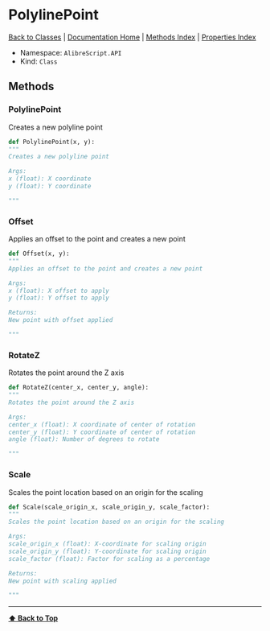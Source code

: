 # PolylinePoint

[ Back to Classes](Classes) | [Documentation Home](../README.md) | [Methods Index](Methods-Index) | [Properties Index](Properties-Index)

- Namespace: `AlibreScript.API`
- Kind: `Class`

## Methods


### PolylinePoint

Creates a new polyline point

```python
def PolylinePoint(x, y):
"""
Creates a new polyline point

Args:
x (float): X coordinate
y (float): Y coordinate

"""
```


### Offset

Applies an offset to the point and creates a new point

```python
def Offset(x, y):
"""
Applies an offset to the point and creates a new point

Args:
x (float): X offset to apply
y (float): Y offset to apply

Returns:
New point with offset applied

"""
```


### RotateZ

Rotates the point around the Z axis

```python
def RotateZ(center_x, center_y, angle):
"""
Rotates the point around the Z axis

Args:
center_x (float): X coordinate of center of rotation
center_y (float): Y coordinate of center of rotation
angle (float): Number of degrees to rotate

"""
```


### Scale

Scales the point location based on an origin for the scaling

```python
def Scale(scale_origin_x, scale_origin_y, scale_factor):
"""
Scales the point location based on an origin for the scaling

Args:
scale_origin_x (float): X-coordinate for scaling origin
scale_origin_y (float): Y-coordinate for scaling origin
scale_factor (float): Factor for scaling as a percentage

Returns:
New point with scaling applied

"""
```

---
**[⬆ Back to Top](#polylinepoint)**
